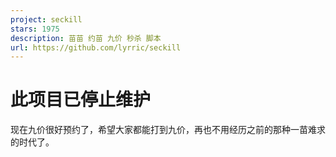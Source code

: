 ```yaml
---
project: seckill
stars: 1975
description: 苗苗 约苗 九价 秒杀 脚本
url: https://github.com/lyrric/seckill
---
```


此项目已停止维护
========

现在九价很好预约了，希望大家都能打到九价，再也不用经历之前的那种一苗难求的时代了。
